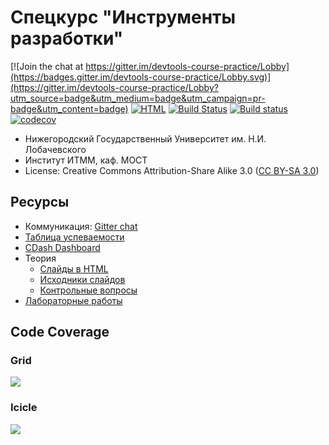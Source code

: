 # Спецкурс "Инструменты разработки"

[![Join the chat at https://gitter.im/devtools-course-practice/Lobby](https://badges.gitter.im/devtools-course-practice/Lobby.svg)](https://gitter.im/devtools-course-practice/Lobby?utm_source=badge&utm_medium=badge&utm_campaign=pr-badge&utm_content=badge)
[![HTML][html-badge]][html]
[![Build Status](https://travis-ci.org/UNN-VMK-Software/devtools-course-practice.svg?branch=master)](https://travis-ci.org/UNN-VMK-Software/devtools-course-practice)
[![Build status](https://ci.appveyor.com/api/projects/status/s8x9j99vew7qttpi/branch/master?svg=true)](https://ci.appveyor.com/project/kirill-kornyakov/devtools-course-practice/branch/master)
[![codecov](https://codecov.io/gh/UNN-VMK-Software/devtools-course-practice/branch/master/graph/badge.svg)](https://codecov.io/gh/UNN-VMK-Software/devtools-course-practice)
<!-- [![Documentation](https://readthedocs.org/projects/devtools-course-practice/badge/?version=latest)](http://devtools-course-practice.readthedocs.org) -->

 - Нижегородский Государственный Университет им. Н.И. Лобачевского
 - Институт ИТММ, каф. МОСТ
 - License: Creative Commons Attribution-Share Alike 3.0 ([CC BY-SA 3.0][license])

## Ресурсы

 - Коммуникация: [Gitter chat][gitter]
 - [Таблица успеваемости][hall-of-fame]
 - [CDash Dashboard][cdash]
 - Теория
   - [Слайды в HTML][html]
   - [Исходники слайдов][theory]
   - [Контрольные вопросы][control-questions]
 - [Лабораторные работы][labs]

## Code Coverage

### Grid

![](https://codecov.io/gh/UNN-VMK-Software/devtools-course-practice/branch/master/graphs/tree.svg)

### Icicle

![](https://codecov.io/gh/UNN-VMK-Software/devtools-course-practice/branch/master/graphs/icicle.svg)

<!-- ### Sunburst

![](https://codecov.io/gh/UNN-VMK-Software/devtools-course-practice/branch/master/graphs/sunburst.svg)
-->

<!-- LINKS -->

[gitter]:            https://gitter.im/devtools-course-practice/Lobby
[license]:           http://creativecommons.org/licenses/by-sa/3.0/
[mailing-list]:      https://groups.google.com/forum/?hl=ru#!forum/devtools-course
[hall-of-fame]:      https://docs.google.com/spreadsheet/ccc?key=0AsBBkrQIoSbjdEdTUFRsaUw3LV92eVhwXzYtb0tZNHc#gid=5
[labs]:              https://github.com/UNN-VMK-Software/devtools-course-theory/tree/master/lab-guide
[control-questions]: https://github.com/UNN-VMK-Software/devtools-course-theory/blob/master/slides/control-questions.md
[theory]:            https://github.com/UNN-VMK-Software/devtools-course-theory
[html]:              http://unn-vmk-software.github.io/devtools-course-theory/
[html-badge]:        https://img.shields.io/badge/slides-html-blue.svg
[cdash]:             http://my.cdash.org/index.php?project=devtools-course-practice
